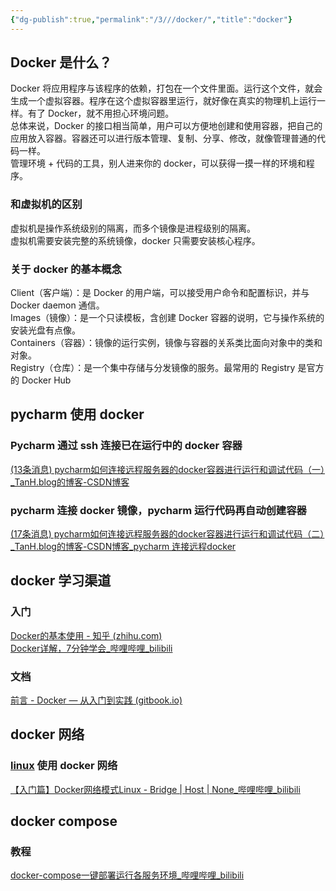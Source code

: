 ```yaml
---
{"dg-publish":true,"permalink":"/3///docker/","title":"docker"}
---
```



## Docker 是什么？
Docker 将应用程序与该程序的依赖，打包在一个文件里面。运行这个文件，就会生成一个虚拟容器。程序在这个虚拟容器里运行，就好像在真实的物理机上运行一样。有了 Docker，就不用担心环境问题。  
总体来说，Docker 的接口相当简单，用户可以方便地创建和使用容器，把自己的应用放入容器。容器还可以进行版本管理、复制、分享、修改，就像管理普通的代码一样。  
管理环境 + 代码的工具，别人进来你的 docker，可以获得一摸一样的环境和程序。
### 和虚拟机的区别
虚拟机是操作系统级别的隔离，而多个镜像是进程级别的隔离。  
虚拟机需要安装完整的系统镜像，docker 只需要安装核心程序。
### 关于 docker 的基本概念
Client（客户端）：是 Docker 的用户端，可以接受用户命令和配置标识，并与 Docker daemon 通信。  
Images（镜像）：是一个只读模板，含创建 Docker 容器的说明，它与操作系统的安装光盘有点像。  
Containers（容器）：镜像的运行实例，镜像与容器的关系类比面向对象中的类和对象。  
Registry（仓库）：是一个集中存储与分发镜像的服务。最常用的 Registry 是官方的 Docker Hub
## pycharm 使用 docker
### Pycharm 通过 ssh 连接已在运行中的 docker 容器
[(13条消息) pycharm如何连接远程服务器的docker容器进行运行和调试代码（一）\_TanH.blog的博客-CSDN博客](https://blog.csdn.net/Thanours/article/details/109265315)
### pycharm 连接 docker 镜像，pycharm 运行代码再自动创建容器
[(17条消息) pycharm如何连接远程服务器的docker容器进行运行和调试代码（二）\_TanH.blog的博客-CSDN博客_pycharm 连接远程docker](https://blog.csdn.net/Thanours/article/details/109271836)
## docker 学习渠道
### 入门
[Docker的基本使用 - 知乎 (zhihu.com)](https://zhuanlan.zhihu.com/p/488447990)  
[Docker详解，7分钟学会\_哔哩哔哩\_bilibili](https://www.bilibili.com/video/BV1Yh4y1K7ka/?buvid=XY630CE669F34078F341989B1EE06E60B0127&is_story_h5=false&mid=g8UDjEqHIS5oCexxb9oAEQ%3D%3D&p=1&plat_id=116&share_from=ugc&share_medium=android&share_plat=android&share_session_id=9861becb-1281-4d14-9be9-ec326d571015&share_source=COPY&share_tag=s_i&timestamp=1694309813&unique_k=EYYYGWE&up_id=507373006&vd_source=20cb3e7c6ad3d64f0eb2d763ff005080)
### 文档
[前言 - Docker — 从入门到实践 (gitbook.io)](https://yeasy.gitbook.io/docker_practice/)
## docker 网络
### [linux](../linux/linux.md) 使用 docker 网络
[【入门篇】Docker网络模式Linux - Bridge | Host | None\_哔哩哔哩\_bilibili](https://www.bilibili.com/video/BV1Aj411r71b/?spm_id_from=333.337.search-card.all.click&vd_source=20cb3e7c6ad3d64f0eb2d763ff005080)
## docker compose
### 教程
[docker-compose一键部署运行各服务环境\_哔哩哔哩\_bilibili](https://www.bilibili.com/video/BV1Ph4y177i8/?spm_id_from=333.337.search-card.all.click)